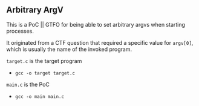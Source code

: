 ## Arbitrary ArgV

This is a PoC || GTFO for being able to set arbitrary argvs when starting
processes.

It originated from a CTF question that required a specific value for `argv[0]`,
which is usually the name of the invoked program.

`target.c` is the target program 
* `gcc -o target target.c`

`main.c` is the PoC
* `gcc -o main main.c`
